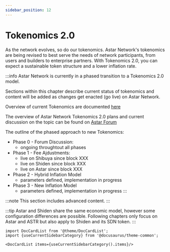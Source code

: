 ```yaml
---
sidebar_position: 12
---
```

# Tokenomics 2.0

As the network evolves, so do our tokenomics. Astar Network's tokenomics are being revised to best serve the needs of network participants, from users and builders to enterprise partners. With Tokenomics 2.0, you can expect a sustainable token structure and a lower inflation rate.

:::info
Astar Network is currently in a phased transition to a Tokenomics 2.0 model.

Sections within this chapter describe current status of tokenomics and content will be added as changes get enacted (go live) on Astar Network.

Overview of current Tokenomics are documented [here](../tokenomics)

The overview of Astar Network Tokenomics 2.0 plans and current discussion on the topic can be found on [Astar Forum](https://forum.astar.network/t/astar-tokenomics-2-0-a-dynamically-adjusted-inflation/4924)

The outline of the phased approach to new Tokenomics:
- Phase 0 - Forum Discussion: 
    - ongoing throughtout all phases
- Phase 1 - Fee Ajdustments:
    - live on Shibuya since block XXX
    - live on Shiden since block XXX
    - live on Astar since block XXX
- Phase 2 - Hybrid Inflation Model
    - parameters defined, implementation in progress
- Phase 3 - New Inflation Model
    - parameters defined, implementation in progress
:::

:::note
This section includes advanced content.
:::

:::tip
Astar and Shiden share the same economic model, however some configuration differences are possible. Following chapters only focus on Astar and ASTR but also apply to Shiden and its SDN token.
:::


```mdx-code-block
import DocCardList from '@theme/DocCardList';
import {useCurrentSidebarCategory} from '@docusaurus/theme-common';

<DocCardList items={useCurrentSidebarCategory().items}/>
```
